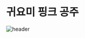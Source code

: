 # 귀요미 핑크 공주

![header](https://capsule-render.vercel.app/api?type=wave&color=auto&height=300&section=header&text=HEUEHNG_GITHUB&fontSize=90)
